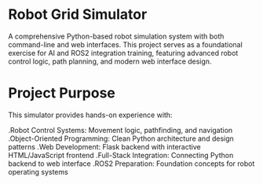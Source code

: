 # Robot Grid Simulator
A comprehensive Python-based robot simulation system with both command-line and web interfaces. This project serves as a foundational exercise for AI and ROS2 integration training, featuring advanced robot control logic, path planning, and modern web interface design.

# Project Purpose
This simulator provides hands-on experience with:

.Robot Control Systems: Movement logic, pathfinding, and navigation
.Object-Oriented Programming: Clean Python architecture and design patterns
.Web Development: Flask backend with interactive HTML/JavaScript frontend
.Full-Stack Integration: Connecting Python backend to web interface
.ROS2 Preparation: Foundation concepts for robot operating systems

